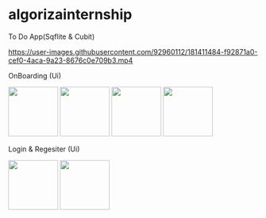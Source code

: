 # algorizainternship

To Do App(Sqflite & Cubit)

https://user-images.githubusercontent.com/92960112/181411484-f92871a0-cef0-4aca-9a23-8676c0e709b3.mp4 

OnBoarding (Ui)

<img src="https://media-exp2.licdn.com/dms/image/C4D22AQHehePuSsWyww/feedshare-shrink_800/0/1656694144021?e=1660176000&v=beta&t=1Y4TZ0m7PRIqTkjPl8e1dGlroKBb_NjHkCjbu_rCwYc" width="100">       <img src="https://media-exp2.licdn.com/dms/image/C4D22AQErsVkVG43cOw/feedshare-shrink_800/0/1656694148303?e=1660176000&v=beta&t=sGgg19CYQgwDlQI38CF5cy7XUIX0BSawh5OEo-uHQPc" width="100">        <img src="https://media-exp2.licdn.com/dms/image/C4D22AQFo0B_NdyPOPA/feedshare-shrink_800/0/1656694147149?e=1660176000&v=beta&t=wY3F5rGD5Ec4HNzkXeF_FkTs5AYn4S2f9hOnNLdQItM" width="100">        <img src="https://media-exp2.licdn.com/dms/image/C4D22AQEwnSg77FbrNw/feedshare-shrink_800/0/1657061288064?e=1660176000&v=beta&t=V-m_15YQUmEEqvnPdOZaQRoeQXSUXM51kwWG1ZrvoOM" width="100">    

Login & Regesiter (Ui)

<img src="https://media-exp2.licdn.com/dms/image/C4D22AQGPtGOTVBZrmw/feedshare-shrink_800/0/1656694145466?e=1660176000&v=beta&t=py-IIg-HN3cFtpYO3x6nl4NW0ak9HAaLXi9XxcOgOhk" width="100">    <img src="https://media-exp2.licdn.com/dms/image/C4D22AQGDV2cLILRMJw/feedshare-shrink_800/0/1656694150029?e=1660176000&v=beta&t=YIaq8cvmWV8xcGKIDF_SVUROeSWC--mH4e_G5e6GoVQ" width="100">         

    



